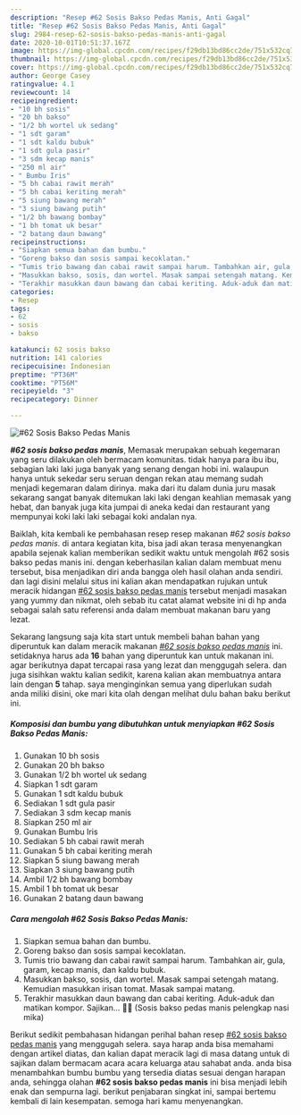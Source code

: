 ```yaml
---
description: "Resep #62 Sosis Bakso Pedas Manis, Anti Gagal"
title: "Resep #62 Sosis Bakso Pedas Manis, Anti Gagal"
slug: 2984-resep-62-sosis-bakso-pedas-manis-anti-gagal
date: 2020-10-01T10:51:37.167Z
image: https://img-global.cpcdn.com/recipes/f29db13bd86cc2de/751x532cq70/62-sosis-bakso-pedas-manis-foto-resep-utama.jpg
thumbnail: https://img-global.cpcdn.com/recipes/f29db13bd86cc2de/751x532cq70/62-sosis-bakso-pedas-manis-foto-resep-utama.jpg
cover: https://img-global.cpcdn.com/recipes/f29db13bd86cc2de/751x532cq70/62-sosis-bakso-pedas-manis-foto-resep-utama.jpg
author: George Casey
ratingvalue: 4.1
reviewcount: 14
recipeingredient:
- "10 bh sosis"
- "20 bh bakso"
- "1/2 bh wortel uk sedang"
- "1 sdt garam"
- "1 sdt kaldu bubuk"
- "1 sdt gula pasir"
- "3 sdm kecap manis"
- "250 ml air"
- " Bumbu Iris"
- "5 bh cabai rawit merah"
- "5 bh cabai keriting merah"
- "5 siung bawang merah"
- "3 siung bawang putih"
- "1/2 bh bawang bombay"
- "1 bh tomat uk besar"
- "2 batang daun bawang"
recipeinstructions:
- "Siapkan semua bahan dan bumbu."
- "Goreng bakso dan sosis sampai kecoklatan."
- "Tumis trio bawang dan cabai rawit sampai harum. Tambahkan air, gula, garam, kecap manis, dan kaldu bubuk."
- "Masukkan bakso, sosis, dan wortel. Masak sampai setengah matang. Kemudian masukkan irisan tomat. Masak sampai matang."
- "Terakhir masukkan daun bawang dan cabai keriting. Aduk-aduk dan matikan kompor. Sajikan... 👩‍🍳 (Sosis bakso pedas manis pelengkap nasi mika)"
categories:
- Resep
tags:
- 62
- sosis
- bakso

katakunci: 62 sosis bakso 
nutrition: 141 calories
recipecuisine: Indonesian
preptime: "PT36M"
cooktime: "PT56M"
recipeyield: "3"
recipecategory: Dinner

---
```



![#62 Sosis Bakso Pedas Manis](https://img-global.cpcdn.com/recipes/f29db13bd86cc2de/751x532cq70/62-sosis-bakso-pedas-manis-foto-resep-utama.jpg)

<b><i>#62 sosis bakso pedas manis</i></b>, Memasak merupakan sebuah kegemaran yang seru dilakukan oleh bermacam komunitas. tidak hanya para ibu ibu, sebagian laki laki juga banyak yang senang dengan hobi ini. walaupun hanya untuk sekedar seru seruan dengan rekan atau memang sudah menjadi kegemaran dalam dirinya. maka dari itu dalam dunia juru masak sekarang sangat banyak ditemukan laki laki dengan keahlian memasak yang hebat, dan banyak juga kita jumpai di aneka kedai dan restaurant yang mempunyai koki laki laki sebagai koki andalan nya.

Baiklah, kita kembali ke pembahasan resep resep makanan <i>#62 sosis bakso pedas manis</i>. di antara kegiatan kita, bisa jadi akan terasa menyenangkan apabila sejenak kalian memberikan sedikit waktu untuk mengolah #62 sosis bakso pedas manis ini. dengan keberhasilan kalian dalam membuat menu tersebut, bisa menjadikan diri anda bangga oleh hasil olahan anda sendiri. dan lagi disini melalui situs ini kalian akan mendapatkan rujukan untuk meracik hidangan <u>#62 sosis bakso pedas manis</u> tersebut menjadi masakan yang yummy dan nikmat, oleh sebab itu catat alamat website ini di hp anda sebagai salah satu referensi anda dalam membuat makanan baru yang lezat.




Sekarang langsung saja kita start untuk membeli bahan bahan yang diperuntuk kan dalam meracik makanan <u><i>#62 sosis bakso pedas manis</i></u> ini. setidaknya harus ada <b>16</b> bahan yang diperuntuk kan untuk makanan ini. agar berikutnya dapat tercapai rasa yang lezat dan menggugah selera. dan juga sisihkan waktu kalian sedikit, karena kalian akan membuatnya antara lain dengan <b>5</b> tahap. saya menginginkan semua yang diperlukan sudah anda miliki disini, oke mari kita olah dengan melihat dulu bahan baku berikut ini.

<!--inarticleads1-->

##### Komposisi dan bumbu yang dibutuhkan untuk menyiapkan #62 Sosis Bakso Pedas Manis:

1. Gunakan 10 bh sosis
1. Gunakan 20 bh bakso
1. Gunakan 1/2 bh wortel uk sedang
1. Siapkan 1 sdt garam
1. Gunakan 1 sdt kaldu bubuk
1. Sediakan 1 sdt gula pasir
1. Sediakan 3 sdm kecap manis
1. Siapkan 250 ml air
1. Gunakan  Bumbu Iris
1. Sediakan 5 bh cabai rawit merah
1. Gunakan 5 bh cabai keriting merah
1. Siapkan 5 siung bawang merah
1. Siapkan 3 siung bawang putih
1. Ambil 1/2 bh bawang bombay
1. Ambil 1 bh tomat uk besar
1. Gunakan 2 batang daun bawang




<!--inarticleads2-->

##### Cara mengolah #62 Sosis Bakso Pedas Manis:

1. Siapkan semua bahan dan bumbu.
1. Goreng bakso dan sosis sampai kecoklatan.
1. Tumis trio bawang dan cabai rawit sampai harum. Tambahkan air, gula, garam, kecap manis, dan kaldu bubuk.
1. Masukkan bakso, sosis, dan wortel. Masak sampai setengah matang. Kemudian masukkan irisan tomat. Masak sampai matang.
1. Terakhir masukkan daun bawang dan cabai keriting. Aduk-aduk dan matikan kompor. Sajikan... 👩‍🍳 (Sosis bakso pedas manis pelengkap nasi mika)




Berikut sedikit pembahasan hidangan perihal bahan resep <u>#62 sosis bakso pedas manis</u> yang menggugah selera. saya harap anda bisa memahami dengan artikel diatas, dan kalian dapat meracik lagi di masa datang untuk di sajikan dalam bermacam acara acara keluarga atau sahabat anda. anda bisa menambahkan bumbu bumbu yang tersedia diatas sesuai dengan harapan anda, sehingga olahan <b>#62 sosis bakso pedas manis</b> ini bisa menjadi lebih enak dan sempurna lagi. berikut penjabaran singkat ini, sampai bertemu kembali di lain kesempatan. semoga hari kamu menyenangkan.
